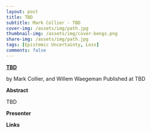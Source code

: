 ```yaml
---
layout: post
title: TBD
subtitle: Mark Collier - TBD
cover-img: /assets/img/path.jpg
thumbnail-img: /assets/img/cover-bengs.png
share-img: /assets/img/path.jpg
tags: [Epistemic Uncertainty, Loss]
comments: false
---
```


[**TBD**](https://openreview.net/pdf?id=epjxT_ARZW5)

by Mark Collier, and Willem Waegeman
Published at TBD

**Abstract**

TBD

**Presenter**

**Links**
